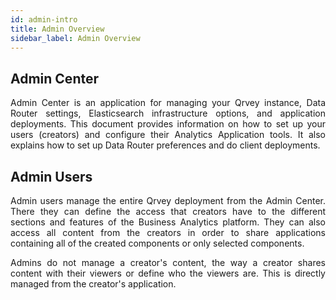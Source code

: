 ```yaml
---
id: admin-intro
title: Admin Overview
sidebar_label: Admin Overview
---
```


<div style="text-align: justify">

## Admin Center

Admin Center is an application for managing your Qrvey instance, Data Router settings, Elasticsearch infrastructure options, and application deployments. This document provides information on how to set up your users (creators) and configure their Analytics Application tools. It also explains how to set up Data Router preferences and do client deployments.


## Admin Users

Admin users manage the entire Qrvey deployment from the Admin Center. There they can define the access that creators have to the different sections and features of the Business Analytics platform. They can also access all content from the creators in order to share applications containing all of the created components or only selected components.

Admins do not manage a creator's content, the way a creator shares content with their viewers or define who the viewers are. This is directly managed from the creator's application.
